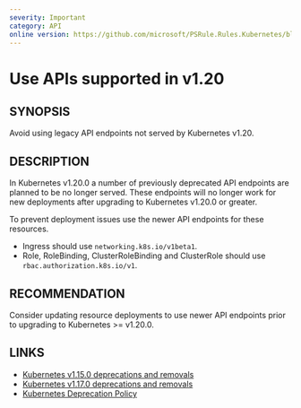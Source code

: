 ```yaml
---
severity: Important
category: API
online version: https://github.com/microsoft/PSRule.Rules.Kubernetes/blob/main/docs/rules/en/Kubernetes.API.v1.20.md
---
```


# Use APIs supported in v1.20

## SYNOPSIS

Avoid using legacy API endpoints not served by Kubernetes v1.20.

## DESCRIPTION

In Kubernetes v1.20.0 a number of previously deprecated API endpoints are planned to be no longer served.
These endpoints will no longer work for new deployments after upgrading to Kubernetes v1.20.0 or greater.

To prevent deployment issues use the newer API endpoints for these resources.

- Ingress should use `networking.k8s.io/v1beta1`.
- Role, RoleBinding, ClusterRoleBinding and ClusterRole should use `rbac.authorization.k8s.io/v1`.

## RECOMMENDATION

Consider updating resource deployments to use newer API endpoints prior to upgrading to Kubernetes >= v1.20.0.

## LINKS

- [Kubernetes v1.15.0 deprecations and removals](https://github.com/kubernetes/kubernetes/blob/main/CHANGELOG/CHANGELOG-1.15.md#deprecations-and-removals)
- [Kubernetes v1.17.0 deprecations and removals](https://github.com/kubernetes/kubernetes/blob/main/CHANGELOG/CHANGELOG-1.17.md#deprecations-and-removals)
- [Kubernetes Deprecation Policy](https://kubernetes.io/docs/reference/using-api/deprecation-policy/)
